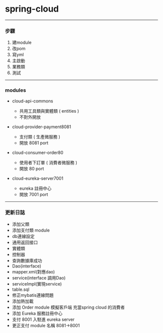 # spring-cloud
***
### 步驟

1. 建module
2. 改pom
3. 寫yml
4. 主啟動
5. 業務類
6. 測試
***
### modules

- cloud-api-commons
  - 共用工具類與實體類 ( entities )
  - 不對外開放
  

- cloud-provider-payment8081
  - 支付類 ( 生產微服務 )
  - 開放 8081 port
  

- cloud-consumer-order80
  - 使用者下訂單 ( 消費者微服務 )
  - 開放 80 port
- cloud-eureka-server7001
  - eureka 註冊中心
  - 開放 7001 port
***
### 更新日誌

- 添加父類
- 添加支付類 module
- db連線設定
- 通用返回接口
- 實體類
- 控制器
- 查詢數據庫成功
- Dao(interface)
- mapper.xml(對應dao)
- service(interface 調用Dao)
- serviceImpl(實現service)
- table.sql
- 修正mybatis連線問題
- 添加熱加載
- 添加 Order module 模擬客戶端 充當spring cloud 的消費者
- 添加 Eureka 服務註冊中心
- 支付 8001 入駐進 eureka server
- 更正支付 module 名稱 8081->8001